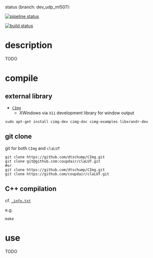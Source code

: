 status (branch: dev_udp_ml507):

[![pipeline status](https://gitlab.in2p3.fr/RockPro64/RockAMali/badges/dev_udp_ml507/pipeline.svg)](https://gitlab.in2p3.fr/RockPro64/RockAMali/commits/dev_udp_ml507)


[![build status](https://gitlab.in2p3.fr/RockPro64/RockAMali/badges/dev_udp_ml507/build.svg)](https://gitlab.in2p3.fr/RockPro64/RockAMali/commits/dev_udp_ml507)


# description

TODO

# compile

## external library

- [`CImg`](http://www.cimg.eu/)
     - XWindows via `X11` development library for window output

~~~ { .bash }
sudo apt-get install cimg-dev cimg-doc cimg-examples libxrandr-dev
~~~

## git clone

git for both `CImg` and `claLUT`

~~~ { .bash }
git clone https://github.com/dtschump/CImg.git
git clone git@github.com:coupdair/claLUT.git
#or
git clone https://github.com/dtschump/CImg.git
git clone https://github.com/coupdair/claLUT.git
~~~

## C++ compilation

cf. [`_info.txt`](_info.txt)

e.g.

~~~ { .bash }
make
~~~

# use

TODO

